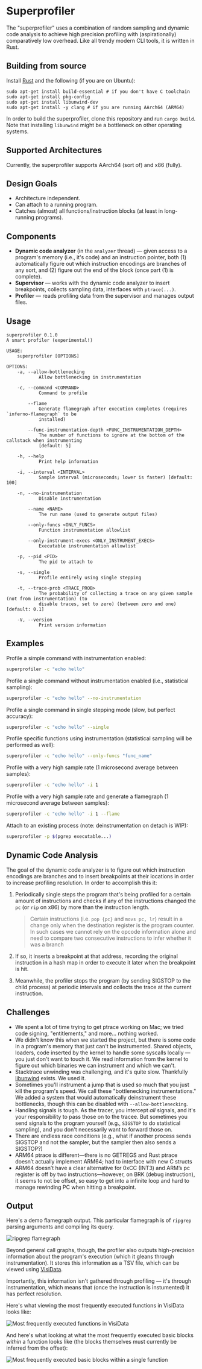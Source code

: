 # Superprofiler

The "superprofiler" uses a combination of random sampling and dynamic code analysis to achieve high precision profiling with (aspirationally) comparatively low overhead. Like all trendy modern CLI tools, it is written in Rust.

## Building from source
Install [Rust](https://rustup.rs/) and the following (if you are on Ubuntu):
```
sudo apt-get install build-essential # if you don't have C toolchain
sudo apt-get install pkg-config
sudo apt-get install libunwind-dev
sudo apt-get install -y clang # if you are running AArch64 (ARM64)
```
In order to build the superprofiler, clone this repository and run `cargo build`. Note that installing `libunwind` might be a bottleneck on other operating systems.

## Supported Architectures

Currently, the superprofiler supports AArch64 (sort of) and x86 (fully).

## Design Goals

- Architecture independent.
- Can attach to a running program.
- Catches (almost) all functions/instruction blocks (at least in long-running programs).

## Components

- **Dynamic code analyzer** (in the `analyzer` thread) — given access to a program's memory (i.e., it's code) and an instruction pointer, both (1) automatically figure out which instruction encodings are branches of any sort, and (2) figure out the end of the block (once part (1) is complete).
- **Supervisor** — works with the dynamic code analyzer to insert breakpoints, collects sampling data, interfaces with `ptrace(...)`.
- **Profiler** — reads profiling data from the supervisor and manages output files.

## Usage

```
superprofiler 0.1.0
A smart profiler (experimental!)

USAGE:
    superprofiler [OPTIONS]

OPTIONS:
    -a, --allow-bottlenecking
            Allow bottlenecking in instrumentation

    -c, --command <COMMAND>
            Command to profile

        --flame
            Generate flamegraph after execution completes (requires `inferno-flamegraph` to be
            installed)

        --func-instrumentation-depth <FUNC_INSTRUMENTATION_DEPTH>
            The number of functions to ignore at the bottom of the callstack when instrumenting
            [default: 5]

    -h, --help
            Print help information

    -i, --interval <INTERVAL>
            Sample interval (microseconds; lower is faster) [default: 100]

    -n, --no-instrumentation
            Disable instrumentation

        --name <NAME>
            The run name (used to generate output files)

        --only-funcs <ONLY_FUNCS>
            Function instrumentation allowlist

        --only-instrument-execs <ONLY_INSTRUMENT_EXECS>
            Executable instrumentation allowlist

    -p, --pid <PID>
            The pid to attach to

    -s, --single
            Profile entirely using single stepping

    -t, --trace-prob <TRACE_PROB>
            The probability of collecting a trace on any given sample (not from instrumentation) (to
            disable traces, set to zero) (between zero and one) [default: 0.1]

    -V, --version
            Print version information
```

## Examples

Profile a simple command with instrumentation enabled:

```bash
superprofiler -c "echo hello"
```

Profile a single command without instrumentation enabled (i.e., statistical sampling):

```bash
superprofiler -c "echo hello" --no-instrumentation
```

Profile a single command in single stepping mode (slow, but perfect accuracy):

```bash
superprofiler -c "echo hello" --single
```

Profile specific functions using instrumentation (statistical sampling will be performed as well):

```bash
superprofiler -c "echo hello" --only-funcs "func_name"
```

Profile with a very high sample rate (1 microsecond average between samples):

```bash
superprofiler -c "echo hello" -i 1
```

Profile with a very high sample rate and generate a flamegraph (1 microsecond average between samples):

```bash
superprofiler -c "echo hello" -i 1 --flame
```

Attach to an existing process (note: deinstrumentation on detach is WIP):

```bash
superprofiler -p $(pgrep executable...)
```

## Dynamic Code Analysis

The goal of the dynamic code analyzer is to figure out which instruction encodings are branches and to insert breakpoints at their locations in order to increase profiling resolution. In order to accomplish this it:

1. Periodically single steps the program that's being profiled for a certain amount of instructions and checks if any of the instructions changed the `pc` (or `rip` on x86) by more than the instruction length.

    > Certain instructions (i.e. `pop {pc}` and `movs pc, lr`) result in a change only when the destination register is the program counter. In such cases we cannot rely on the opcode information alone and need to compare two consecutive instructions to infer whether it was a branch
2. If so, it inserts a breakpoint at that address, recording the original instruction in a hash map in order to execute it later when the breakpoint is hit.
3. Meanwhile, the profiler stops the program (by sending SIGSTOP to the child process) at periodic intervals and collects the trace at the current instruction. 


## Challenges

* We spent a lot of time trying to get ptrace working on Mac; we tried code signing, "entitlements," and more... nothing worked.
* We didn't know this when we started the project, but there is some code in a program's memory that just can't be instrumented. Shared objects, loaders, code inserted by the kernel to handle some syscalls locally — you just don't want to touch it. We read information from the kernel to figure out which binaries we can instrument and which we can't.
* Stacktrace unwinding was challenging, and it's quite slow. Thankfully [libunwind](https://www.nongnu.org/libunwind/) exists. We used it.
* Sometimes you'll instrument a jump that is used so much that you just kill the program's speed. We call these "bottlenecking instrumentations." We added a system that would automatically deinstrument these bottlenecks, though this can be disabled with `--allow-bottlenecking`.
* Handling signals is tough. As the tracer, you intercept *all* signals, and it's your responsibility to pass those on to the tracee. But sometimes you send signals to the program yourself (e.g., `SIGSTOP` to do statistical sampling), and you don't necessarily want to forward those on.
* There are endless race conditions (e.g., what if another process sends SIGSTOP and not the sampler, but the sampler then also sends a SIGSTOP?)
* ARM64 ptrace is different—there is no GETREGS and Rust ptrace doesn’t actually implement ARM64; had to interface with new C structs
* ARM64 doesn’t have a clear alternative for 0xCC (INT3) and ARM’s pc register is off by two instructions—however, on BRK (debug instruction), it seems to not be offset, so easy to get into a infinite loop and hard to manage rewinding PC when hitting a breakpoint.

## Output

Here's a demo flamegraph output. This particular flamegraph is of `ripgrep` parsing arguments and compiling its query.

![ripgrep flamegraph](images/ripgrep_demo_flamegraph.svg)

Beyond general call graphs, though, the profiler also outputs high-precision information about the program's execution (which it gleans through instrumentation). It stores this information as a TSV file, which can be viewed using [VisiData](https://www.visidata.org/).

Importantly, this information isn't gathered through profiling — it's through instrumentation, which means that (once the instruction is instumented) it has perfect resolution.

Here's what viewing the most frequently executed functions in VisiData looks like:

![Most frequently executed functions in VisiData](images/visidata_functions.png)

And here's what looking at what the most frequently executed basic blocks *within* a function looks like (the blocks themselves must currently be inferred from the offset):

![Most frequently executed basic blocks within a single function](images/visidata_offsets.png)
